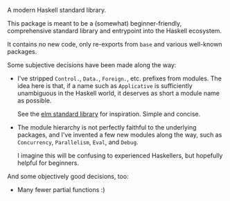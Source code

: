 A modern Haskell standard library.

This package is meant to be a (somewhat) beginner-friendly, comprehensive standard library and entrypoint into the Haskell
ecosystem.

It contains no new code, only re-exports from `base` and various well-known packages.

Some subjective decisions have been made along the way:

- I've stripped `Control.`, `Data.`, `Foreign.`, etc. prefixes from modules. The idea here is that, if a name such as `Applicative` is sufficiently unambiguous in
the Haskell world, it deserves as short a module name as possible.

  See the [elm standard library](http://package.elm-lang.org/packages/elm-lang/core/latest) for inspiration. Simple and 
  concise.
  
- The module hierarchy is not perfectly faithful to the underlying packages, and I've invented a few new modules along the way,
such as `Concurrency`, `Parallelism`, `Eval`, and `Debug`.

  I imagine this will be confusing to experienced Haskellers, but hopefully helpful for beginners.

And some objectively good decisions, too:

- Many fewer partial functions :)
